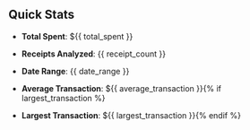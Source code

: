 ## Quick Stats

- **Total Spent**: ${{ total_spent }}

- **Receipts Analyzed**: {{ receipt_count }}

- **Date Range**: {{ date_range }}
- **Average Transaction**: ${{ average_transaction }}{% if largest_transaction %}
- **Largest Transaction**: ${{ largest_transaction }}{% endif %}